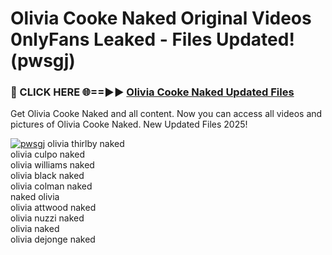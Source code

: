 # Olivia Cooke Naked Original Videos 0nlyFans Leaked - Files Updated! (pwsgj)

<h3>🔴 CLICK HERE 🌐==►► <a href="https://tinyurl.com/up5wt9bj" rel="nofollow">Olivia Cooke Naked Updated Files</a></h3>

Get Olivia Cooke Naked and all content. Now you can access all videos and pictures of Olivia Cooke Naked. New Updated Files 2025!

[![pwsgj](https://i.imgur.com/ABiUzMV.gif)](https://tinyurl.com/up5wt9bj)
olivia thirlby naked<br>
olivia culpo naked<br>
olivia williams naked<br>
olivia black naked<br>
olivia colman naked<br>
naked olivia<br>
olivia attwood naked<br>
olivia nuzzi naked<br>
olivia naked<br>
olivia dejonge naked